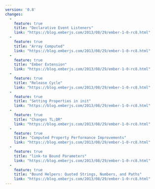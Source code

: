 ```yaml
---
version: '0.8'
changes:
  -
    feature: true
    title: "Declarative Event Listeners"
    link: "https://blog.emberjs.com/2013/08/29/ember-1-0-rc8.html"
  -
    feature: true
    title: "Array Computed"
    link: "https://blog.emberjs.com/2013/08/29/ember-1-0-rc8.html"
  -
    feature: true
    title: "Ember Extension"
    link: "https://blog.emberjs.com/2013/08/29/ember-1-0-rc8.html"
  -
    feature: true
    title: "Release Cycle"
    link: "https://blog.emberjs.com/2013/08/29/ember-1-0-rc8.html"
  -
    feature: true
    title: "Setting Properties in init"
    link: "https://blog.emberjs.com/2013/08/29/ember-1-0-rc8.html"
  -
    feature: true
    title: "Changes TL;DR"
    link: "https://blog.emberjs.com/2013/08/29/ember-1-0-rc8.html"
  -
    feature: true
    title: "Computed Property Performance Improvements"
    link: "https://blog.emberjs.com/2013/08/29/ember-1-0-rc8.html"
  -
    feature: true
    title: "link-to Bound Parameters"
    link: "https://blog.emberjs.com/2013/08/29/ember-1-0-rc8.html"
  -
    feature: true
    title: "Bound Helpers: Quoted Strings, Numbers, and Paths"
    link: "https://blog.emberjs.com/2013/08/29/ember-1-0-rc8.html"
---
```

